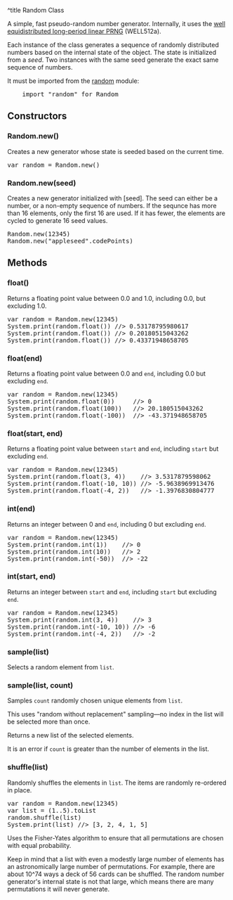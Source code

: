 ^title Random Class

A simple, fast pseudo-random number generator. Internally, it uses the [well
equidistributed long-period linear PRNG][well] (WELL512a).

[well]: https://en.wikipedia.org/wiki/Well_equidistributed_long-period_linear

Each instance of the class generates a sequence of randomly distributed numbers
based on the internal state of the object. The state is initialized from a
*seed*. Two instances with the same seed generate the exact same sequence of
numbers.


It must be imported from the [random][] module:

<pre class="snippet">
    import "random" for Random
</pre>

[random]: ../

## Constructors

### Random.**new**()

Creates a new generator whose state is seeded based on the current time.

<pre class="snippet">
var random = Random.new()
</pre>

### Random.**new**(seed)

Creates a new generator initialized with [seed]. The seed can either be a
number, or a non-empty sequence of numbers. If the sequnce has more than 16
elements, only the first 16 are used. If it has fewer, the elements are cycled
to generate 16 seed values.

<pre class="snippet">
Random.new(12345)
Random.new("appleseed".codePoints)
</pre>

## Methods

### **float**()

Returns a floating point value between 0.0 and 1.0, including 0.0, but excluding
1.0.

<pre class="snippet">
var random = Random.new(12345)
System.print(random.float()) //> 0.53178795980617
System.print(random.float()) //> 0.20180515043262
System.print(random.float()) //> 0.43371948658705
</pre>

### **float**(end)

Returns a floating point value between 0.0 and `end`, including 0.0 but
excluding `end`.

<pre class="snippet">
var random = Random.new(12345)
System.print(random.float(0))     //> 0
System.print(random.float(100))   //> 20.180515043262
System.print(random.float(-100))  //> -43.371948658705
</pre>

### **float**(start, end)

Returns a floating point value between `start` and `end`, including `start` but
excluding `end`.

<pre class="snippet">
var random = Random.new(12345)
System.print(random.float(3, 4))    //> 3.5317879598062
System.print(random.float(-10, 10)) //> -5.9638969913476
System.print(random.float(-4, 2))   //> -1.3976830804777
</pre>

### **int**(end)

Returns an integer between 0 and `end`, including 0 but excluding `end`.

<pre class="snippet">
var random = Random.new(12345)
System.print(random.int(1))    //> 0
System.print(random.int(10))   //> 2
System.print(random.int(-50))  //> -22
</pre>

### **int**(start, end)

Returns an integer between `start` and `end`, including `start` but excluding
`end`.

<pre class="snippet">
var random = Random.new(12345)
System.print(random.int(3, 4))    //> 3
System.print(random.int(-10, 10)) //> -6
System.print(random.int(-4, 2))   //> -2
</pre>

### **sample**(list)

Selects a random element from `list`.

### **sample**(list, count)

Samples `count` randomly chosen unique elements from `list`.

This uses "random without replacement" sampling&mdash;no index in the list will
be selected more than once.

Returns a new list of the selected elements.

It is an error if `count` is greater than the number of elements in the list.

### **shuffle**(list)

Randomly shuffles the elements in `list`. The items are randomly re-ordered in
place.

<pre class="snippet">
var random = Random.new(12345)
var list = (1..5).toList
random.shuffle(list)
System.print(list) //> [3, 2, 4, 1, 5]
</pre>

Uses the Fisher-Yates algorithm to ensure that all permutations are chosen
with equal probability.

Keep in mind that a list with even a modestly large number of elements has an
astronomically large number of permutations. For example, there are about 10^74
ways a deck of 56 cards can be shuffled. The random number generator's internal
state is not that large, which means there are many permutations it will never
generate.
